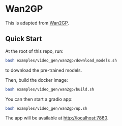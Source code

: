 # Wan2GP

This is adapted from [Wan2GP](https://github.com/deepbeepmeep/Wan2GP).

## Quick Start

At the root of this repo, run:

```bash
bash examples/video_gen/wan2gp/download_models.sh
```
to download the pre-trained models.

Then, build the docker image:

```bash
bash examples/video_gen/wan2gp/build.sh
```

You can then start a gradio app:

```bash
bash examples/video_gen/wan2gp/up.sh
```

The app will be available at [http://localhost:7860](http://localhost:7860).






